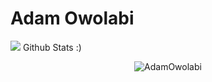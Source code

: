 # Adam Owolabi

![](https://komarev.com/ghpvc/?username=AdamOwolabi&style=flat-square)
Github Stats :)
<p align="center"> <img src="https://github-readme-stats.vercel.app/api?username=AdamOwolabi&show_icons=true&theme=transparent" alt="AdamOwolabi" /> 

